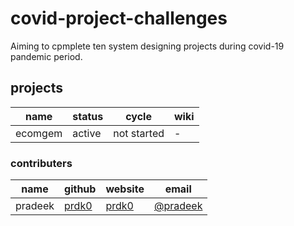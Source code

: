 # covid-project-challenges
Aiming to cpmplete ten system designing projects during covid-19 pandemic period.

## projects

|  name 	|   status	|  cycle 	|  wiki 	|
|---	|---	|---	|---	|
|  ecomgem 	|  active 	|   not started	|  - 	|


### contributers

| name  	|  github 	|  website 	|   email	|
|---	|---	|---	|---	|
|  pradeek 	|  [prdk0][1] 	|  [prdk0][2] 	|  [@pradeek][3] 	|

[1]: https://github.com/prdk0
[2]: https://prdk0.github.io
[3]: mailto:pradeek.k@gmail.com
